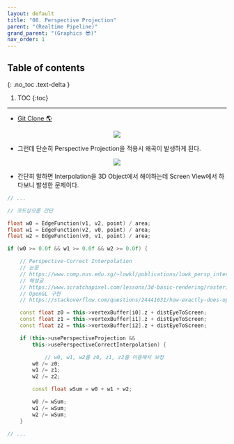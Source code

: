 ```yaml
---
layout: default
title: "08. Perspective Projection"
parent: "(Realtime Pipeline)"
grand_parent: "(Graphics 😎)"
nav_order: 1
---
```


## Table of contents
{: .no_toc .text-delta }

1. TOC
{:toc}

---

* [Git Clone 🌎](https://github.com/Arthur880708/DirectX11_Part2_Rasterization/tree/main/8_perspectiveprojection)

<p align="center">
  <img src="https://taehyungs-programming-blog.github.io/blog/assets/images/cpp/d11/d11-8-1.jpg"/>
</p>

* 그런데 단순히 Perspective Projection을 적용시 왜곡이 발생하게 된다.

<p align="center">
  <img src="https://taehyungs-programming-blog.github.io/blog/assets/images/cpp/d11/d11-8-2.jfif"/>
</p>

* 간단히 말하면 Interpolation을 3D Object에서 해야하는데 Screen View에서 하다보니 발생한 문제이다.

```cpp
// ...

// 코드상으론 간단

float w0 = EdgeFunction(v1, v2, point) / area;
float w1 = EdgeFunction(v2, v0, point) / area;
float w2 = EdgeFunction(v0, v1, point) / area;

if (w0 >= 0.0f && w1 >= 0.0f && w2 >= 0.0f) {

    // Perspective-Correct Interpolation
    // 논문
    // https://www.comp.nus.edu.sg/~lowkl/publications/lowk_persp_interp_techrep.pdf
    // 해설글
    // https://www.scratchapixel.com/lessons/3d-basic-rendering/rasterization-practical-implementation/perspective-correct-interpolation-vertex-attributes
    // OpenGL 구현
    // https://stackoverflow.com/questions/24441631/how-exactly-does-opengl-do-perspectively-correct-linear-interpolation

    const float z0 = this->vertexBuffer[i0].z + distEyeToScreen;
    const float z1 = this->vertexBuffer[i1].z + distEyeToScreen;
    const float z2 = this->vertexBuffer[i2].z + distEyeToScreen;

    if (this->usePerspectiveProjection &&
        this->usePerspectiveCorrectInterpolation) {

            // w0, w1, w2를 z0, z1, z2를 이용해서 보정
        w0 /= z0;
        w1 /= z1;
        w2 /= z2;

        const float wSum = w0 + w1 + w2;

        w0 /= wSum;
        w1 /= wSum;
        w2 /= wSum;
    }

// ...
```